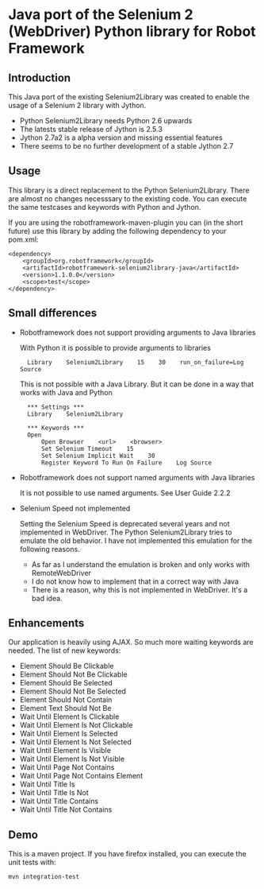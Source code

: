 Java port of the Selenium 2 (WebDriver) Python library for Robot Framework
==========================================================================

Introduction
------------

This Java port of the existing Selenium2Library was created to enable
the usage of a Selenium 2 library with Jython.
* Python Selenium2Library needs Python 2.6 upwards
* The latests stable release of Jython is 2.5.3
* Jython 2.7a2 is a alpha version and missing essential features
* There seems to be no further development of a stable Jython 2.7

Usage
-----

This library is a direct replacement to the Python Selenium2Library.
There are almost no changes necesssary to the existing code. You 
can execute the same testcases and keywords with Python and Jython.

If you are using the robotframework-maven-plugin you can (in the 
short future) use this library by adding the following dependency to 
your pom.xml:

    <dependency>
        <groupId>org.robotframework</groupId>
        <artifactId>robotframework-selenium2library-java</artifactId>
        <version>1.1.0.0</version>
        <scope>test</scope>
    </dependency>

Small differences
-----------------

* Robotframework does not support providing arguments to Java libraries

  With Python it is possible to provide arguments to libraries
  
        Library    Selenium2Library    15    30    run_on_failure=Log Source
  
  This is not possible with a Java Library. But it can be done in a way
  that works with Java and Python
  
        *** Settings ***
        Library    Selenium2Library
        
        *** Keywords ***
        Open
            Open Browser    <url>    <browser>
            Set Selenium Timeout    15
            Set Selenium Implicit Wait    30
            Register Keyword To Run On Failure    Log Source

* Robotframework does not support named arguments with Java libraries

  It is not possible to use named arguments. See User Guide 2.2.2
  
* Selenium Speed not implemented

  Setting the Selenium Speed is deprecated several years and not
  implemented in WebDriver. The Python Selenium2Library tries to
  emulate the old behavior. I have not implemented this emulation
  for the following reasons.
  
  * As far as I understand the emulation is broken and only works
    with RemoteWebDriver
  * I do not know how to implement that in a correct way with Java 
  * There is a reason, why this is not implemented in WebDriver.
    It's a bad idea.

Enhancements
------------

Our application is heavily using AJAX. So much more waiting keywords
are needed. The list of new keywords:

* Element Should Be Clickable
* Element Should Not Be Clickable
* Element Should Be Selected
* Element Should Not Be Selected
* Element Should Not Contain
* Element Text Should Not Be
* Wait Until Element Is Clickable
* Wait Until Element Is Not Clickable
* Wait Until Element Is Selected
* Wait Until Element Is Not Selected
* Wait Until Element Is Visible
* Wait Until Element Is Not Visible
* Wait Until Page Not Contains
* Wait Until Page Not Contains Element
* Wait Until Title Is
* Wait Until Title Is Not
* Wait Until Title Contains
* Wait Until Title Not Contains

Demo
----

This is a maven project. If you have firefox installed,
you can execute the unit tests with:

    mvn integration-test